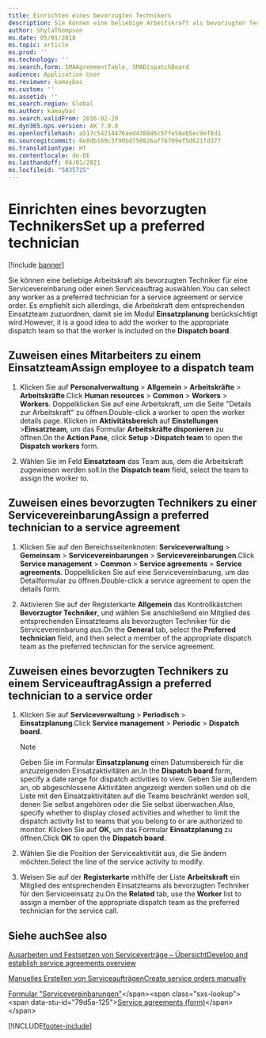 ```yaml
---
title: Einrichten eines bevorzugten Technikers
description: Sie können eine beliebige Arbeitskraft als bevorzugten Techniker für eine Servicevereinbarung oder einen Serviceauftrag auswählen.
author: ShylaThompson
ms.date: 05/01/2018
ms.topic: article
ms.prod: ''
ms.technology: ''
ms.search.form: SMAAgreementTable, SMADispatchBoard
audience: Application User
ms.reviewer: kamaybac
ms.custom: ''
ms.assetid: ''
ms.search.region: Global
ms.author: kamaybac
ms.search.validFrom: 2016-02-28
ms.dyn365.ops.version: AX 7.0.0
ms.openlocfilehash: a517c54214476aed438846c57fe58eb5ec9ef8d1
ms.sourcegitcommit: 0e8db169c3f90bd750826af76709ef5d621fd377
ms.translationtype: HT
ms.contentlocale: de-DE
ms.lasthandoff: 04/01/2021
ms.locfileid: "5835725"
---
```

# <a name="set-up-a-preferred-technician"></a><span data-ttu-id="79d5a-103">Einrichten eines bevorzugten Technikers</span><span class="sxs-lookup"><span data-stu-id="79d5a-103">Set up a preferred technician</span></span> 

[!include [banner](../includes/banner.md)]


<span data-ttu-id="79d5a-104">Sie können eine beliebige Arbeitskraft als bevorzugten Techniker für eine Servicevereinbarung oder einen Serviceauftrag auswählen.</span><span class="sxs-lookup"><span data-stu-id="79d5a-104">You can select any worker as a preferred technician for a service agreement or service order.</span></span> <span data-ttu-id="79d5a-105">Es empfiehlt sich allerdings, die Arbeitskraft dem entsprechenden Einsatzteam zuzuordnen, damit sie im Modul **Einsatzplanung** berücksichtigt wird.</span><span class="sxs-lookup"><span data-stu-id="79d5a-105">However, it is a good idea to add the worker to the appropriate dispatch team so that the worker is included on the **Dispatch board**.</span></span>

## <a name="assign-employee-to-a-dispatch-team"></a><span data-ttu-id="79d5a-106">Zuweisen eines Mitarbeiters zu einem Einsatzteam</span><span class="sxs-lookup"><span data-stu-id="79d5a-106">Assign employee to a dispatch team</span></span>

1.  <span data-ttu-id="79d5a-107">Klicken Sie auf **Personalverwaltung** \> **Allgemein** \> **Arbeitskräfte** \> **Arbeitskräfte**.</span><span class="sxs-lookup"><span data-stu-id="79d5a-107">Click **Human resources** \> **Common** \> **Workers** \> **Workers**.</span></span> <span data-ttu-id="79d5a-108">Doppelklicken Sie auf eine Arbeitskraft, um die Seite "Details zur Arbeitskraft" zu öffnen.</span><span class="sxs-lookup"><span data-stu-id="79d5a-108">Double-click a worker to open the worker details page.</span></span> <span data-ttu-id="79d5a-109">Klicken im **Aktivitätsbereich** auf **Einstellungen** \>**Einsatzteam**, um das Formular **Arbeitskräfte disponieren** zu öffnen.</span><span class="sxs-lookup"><span data-stu-id="79d5a-109">On the **Action Pane**, click **Setup** \>**Dispatch team** to open the **Dispatch workers** form.</span></span>

2.  <span data-ttu-id="79d5a-110">Wählen Sie im Feld **Einsatzteam** das Team aus, dem die Arbeitskraft zugewiesen werden soll.</span><span class="sxs-lookup"><span data-stu-id="79d5a-110">In the **Dispatch team** field, select the team to assign the worker to.</span></span>

## <a name="assign-a-preferred-technician-to-a-service-agreement"></a><span data-ttu-id="79d5a-111">Zuweisen eines bevorzugten Technikers zu einer Servicevereinbarung</span><span class="sxs-lookup"><span data-stu-id="79d5a-111">Assign a preferred technician to a service agreement</span></span>

1.  <span data-ttu-id="79d5a-112">Klicken Sie auf den Bereichsseitenknoten: **Serviceverwaltung** \> **Gemeinsam** \> **Servicevereinbarungen** \> **Servicevereinbarungen**.</span><span class="sxs-lookup"><span data-stu-id="79d5a-112">Click **Service management** \> **Common** \> **Service agreements** \> **Service agreements**.</span></span> <span data-ttu-id="79d5a-113">Doppelklicken Sie auf eine Servicevereinbarung, um das Detailformular zu öffnen.</span><span class="sxs-lookup"><span data-stu-id="79d5a-113">Double-click a service agreement to open the details form.</span></span>

2.  <span data-ttu-id="79d5a-114">Aktivieren Sie auf der Registerkarte **Allgemein** das Kontrollkästchen **Bevorzugter Techniker**, und wählen Sie anschließend ein Mitglied des entsprechenden Einsatzteams als bevorzugten Techniker für die Servicevereinbarung aus.</span><span class="sxs-lookup"><span data-stu-id="79d5a-114">On the **General** tab, select the **Preferred technician** field, and then select a member of the appropriate dispatch team as the preferred technician for the service agreement.</span></span>

## <a name="assign-a-preferred-technician-to-a-service-order"></a><span data-ttu-id="79d5a-115">Zuweisen eines bevorzugten Technikers zu einem Serviceauftrag</span><span class="sxs-lookup"><span data-stu-id="79d5a-115">Assign a preferred technician to a service order</span></span>

1.  <span data-ttu-id="79d5a-116">Klicken Sie auf **Serviceverwaltung** \> **Periodisch** \> **Einsatzplanung**.</span><span class="sxs-lookup"><span data-stu-id="79d5a-116">Click **Service management** \> **Periodic** \> **Dispatch board**.</span></span>
    

    > [!NOTE]
    > <P><span data-ttu-id="79d5a-117">Geben Sie im Formular <STRONG>Einsatzplanung</STRONG> einen Datumsbereich für die anzuzeigenden Einsatzaktivitäten an.</span><span class="sxs-lookup"><span data-stu-id="79d5a-117">In the <STRONG>Dispatch board</STRONG> form, specify a date range for dispatch activities to view.</span></span> <span data-ttu-id="79d5a-118">Geben Sie außerdem an, ob abgeschlossene Aktivitäten angezeigt werden sollen und ob die Liste mit den Einsatzaktivitäten auf die Teams beschränkt werden soll, denen Sie selbst angehören oder die Sie selbst überwachen.</span><span class="sxs-lookup"><span data-stu-id="79d5a-118">Also, specify whether to display closed activities and whether to limit the dispatch activity list to teams that you belong to or are authorized to monitor.</span></span> <span data-ttu-id="79d5a-119">Klicken Sie auf <STRONG>OK</STRONG>, um das Formular <STRONG>Einsatzplanung</STRONG> zu öffnen.</span><span class="sxs-lookup"><span data-stu-id="79d5a-119">Click <STRONG>OK</STRONG> to open the <STRONG>Dispatch board</STRONG>.</span></span></P>



2.  <span data-ttu-id="79d5a-120">Wählen Sie die Position der Serviceaktivität aus, die Sie ändern möchten.</span><span class="sxs-lookup"><span data-stu-id="79d5a-120">Select the line of the service activity to modify.</span></span>

3.  <span data-ttu-id="79d5a-121">Weisen Sie auf der  **Registerkarte** mithilfe der Liste **Arbeitskraft** ein Mitglied des entsprechenden Einsatzteams als bevorzugten Techniker für den Serviceeinsatz zu.</span><span class="sxs-lookup"><span data-stu-id="79d5a-121">On the **Related** tab, use the **Worker** list to assign a member of the appropriate dispatch team as the preferred technician for the service call.</span></span>

## <a name="see-also"></a><span data-ttu-id="79d5a-122">Siehe auch</span><span class="sxs-lookup"><span data-stu-id="79d5a-122">See also</span></span>

[<span data-ttu-id="79d5a-123">Ausarbeiten und Festsetzen von Serviceverträge – Übersicht</span><span class="sxs-lookup"><span data-stu-id="79d5a-123">Develop and establish service agreements overview</span></span>](service-agreements.md)

[<span data-ttu-id="79d5a-124">Manuelles Erstellen von Serviceaufträgen</span><span class="sxs-lookup"><span data-stu-id="79d5a-124">Create service orders manually</span></span>](create-service-orders-manually.md)

<span data-ttu-id="79d5a-125">[Formular "Servicevereinbarungen"](https://technet.microsoft.com/library/aa617823\(v=ax.60\))</span><span class="sxs-lookup"><span data-stu-id="79d5a-125">[Service agreements (form)](https://technet.microsoft.com/library/aa617823\(v=ax.60\))</span></span>
  




[!INCLUDE[footer-include](../../includes/footer-banner.md)]